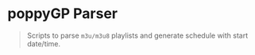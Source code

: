 # poppyGP Parser

> Scripts to parse `m3u/m3u8` playlists and generate schedule with start date/time.

